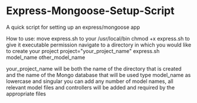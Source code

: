 # Express-Mongoose-Setup-Script
A quick script for setting up an express/mongoose app

How to use:
move express.sh to your /usr/local/bin
chmod +x express.sh to give it executable permission
navigate to a directory in which you would like to create your project
project="your_project_name" express.sh model_name other_model_name

your_project_name will be both the name of the directory that is created and the name of the Mongo database that will be used
type model_name as lowercase and singular
you can add any number of model names, all relevant model files and controllers will be added and required by the appropriate files
